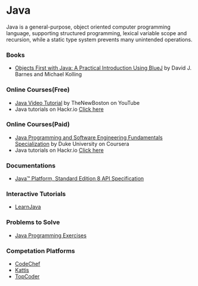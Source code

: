 # Java
Java is a general-purpose, object oriented computer programming language, supporting structured programming, lexical variable scope and recursion, while a static type system prevents many unintended operations.

### Books

- [Objects First with Java: A Practical Introduction Using BlueJ](https://www.amazon.com/gp/product/0134477367/)  by David J. Barnes and Michael Kolling 

### Online Courses(Free)

- [Java Video Tutorial](https://www.youtube.com/watch?v=Hl-zzrqQoSE&list=PLFE2CE09D83EE3E28) by TheNewBoston on YouTube
- Java tutorials on Hackr.io [Click here](https://hackr.io/tutorials/learn-java?sort=upvotes&type_tags%5B%5D=1)

### Online Courses(Paid)
- [Java Programming and Software Engineering Fundamentals Specialization](https://www.coursera.org/specializations/java-programming) by Duke University on Coursera
- Java tutorials on Hackr.io [Click here](https://hackr.io/tutorials/learn-java?sort=upvotes&type_tags%5B%5D=2)

### Documentations

- [Java™ Platform, Standard Edition 8
API Specification](https://docs.oracle.com/javase/8/docs/api/)

### Interactive Tutorials

- [LearnJava](https://www.learnjavaonline.org/) 

### Problems to Solve

- [Java Programming Exercises](https://www.w3resource.com/java-tutorial/)

### Competation Platforms

- [CodeChef](https://www.codechef.com)
- [Kattis](https://open.kattis.com/)
- [TopCoder](https://www.topcoder.com/)

